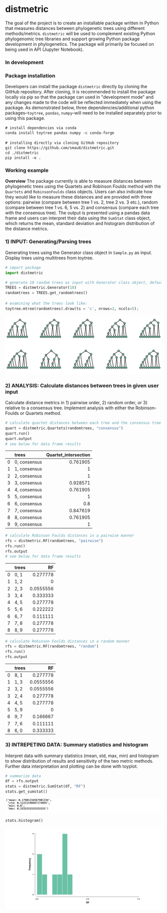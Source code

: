 # distmetric
The goal of the project is to create an installable package written in Python that measures distances between 
phylogenetic trees using different methods/metrics. `distmetric` will be used to complement existing Python phylogenomic tree libraries and support growing Python package development in phylogenetics. The package will primarily be focused on being used in API (Jupyter Notebook).

### In development

### Package installation
Developers can install the package `distmetric` directly by cloning the GitHub repository. After cloning, it is recommended to install the package locally via pip so that the package can used in "development mode" and any changes made to the code will be reflected immediately when using the package. As demonstrated below, three dependencies/additional python packages–`toytree`, `pandas`, `numpy`–will need to be installed separately prior to using this package.
```
# install dependencies via conda
conda install toytree pandas numpy -c conda-forge

# installing directly via cloning GitHub repository
git clone https://github.com/smau8/distmetric.git
cd ./distmetric
pip install -e .
```

### Working example
**Overview**
The package currently is able to measure distances between phylogenetic trees using the Quartets and Robinson Foulds method with the `Quartets` and `RobinsonFoulds` class objects. Users can also indicate how they would like to measure these distances and are provided with three options: pairwise (compare between tree 1 vs. 2, tree 2 vs. 3 etc.), random (compare between tree 1 vs. 6, 5 vs. 2) and consensus (compare each tree with the consensus tree). The output is presented using a pandas data frame and users can interpret their data using the `SumStat` class object, which returns the mean, standard deviation and histogram distribution of the distance metrics. 

### 1) INPUT: Generating/Parsing trees
Generating trees using the Generator class object in `Sample.py` as input. Display trees using multitrees from toytree. 
```python
# import package
import distmetric
```
```python
# generate 10 random trees as input with Generator class object, defaults to 10 tip trees
TREES = distmetric.Generator(10)
randomtrees = TREES.get_randomtrees()

# examining what the trees look like:
toytree.mtree(randomtrees).draw(ts = 'c', nrows=2, ncols=5);
```
![tree](https://github.com/smau8/distmetric/blob/main/demos/demo-working-example1.png)

### 2) ANALYSIS: Calculate distances between trees in given user input
Calculate distance metrics in 1) pairwise order, 2) random order, or 3) relative to a consensus tree. 
Implement analysis with either the Robinson-Foulds or Quartets method. 

```python
# calculate quartet distances between each tree and the consensus tree
quart = distmetric.Quartets(randomtrees, "consensus")
quart.run()
quart.output
# see below for data frame results
```
|    | trees        |   Quartet_intersection |
|---:|:-------------|-----------------------:|
|  0 | 0, consensus |               0.761905 |
|  1 | 1, consensus |               1        |
|  2 | 2, consensus |               1        |
|  3 | 3, consensus |               0.928571 |
|  4 | 4, consensus |               0.761905 |
|  5 | 5, consensus |               1        |
|  6 | 6, consensus |               0.8      |
|  7 | 7, consensus |               0.847619 |
|  8 | 8, consensus |               0.761905 |
|  9 | 9, consensus |               1        |

```python
# calculate Robinson Foulds distances in a pairwise manner
rfs = distmetric.RF(randomtrees, "pairwise")
rfs.run()
rfs.output
# see below for data frame results
```
|    | trees   |        RF |
|---:|:--------|----------:|
|  0 | 0, 1    | 0.277778  |
|  1 | 1, 2    | 0         |
|  2 | 2, 3    | 0.0555556 |
|  3 | 3, 4    | 0.333333  |
|  4 | 4, 5    | 0.277778  |
|  5 | 5, 6    | 0.222222  |
|  6 | 6, 7    | 0.111111  |
|  7 | 7, 8    | 0.277778  |
|  8 | 8, 9    | 0.277778  |

```python
# calculate Robinson Foulds distances in a random manner
rfs = distmetric.RF(randomtrees, "random")
rfs.run()
rfs.output
```
|    | trees   |        RF |
|---:|:--------|----------:|
|  0 | 8, 1    | 0.277778  |
|  1 | 1, 3    | 0.0555556 |
|  2 | 3, 2    | 0.0555556 |
|  3 | 2, 4    | 0.277778  |
|  4 | 4, 5    | 0.277778  |
|  5 | 5, 9    | 0         |
|  6 | 9, 7    | 0.166667  |
|  7 | 7, 6    | 0.111111  |
|  8 | 6, 0    | 0.333333  |


### 3) INTREPETING DATA: Summary statistics and histogram
Interpret data with summary statistics (mean, std, max, min) and histogram to show distribution of results and sensitivity of the two metric methods. Further data interpretation and plotting can be done with toyplot. 
```python
# summarize data
df = rfs.output
stats = distmetric.SumStat(df, "RF")
stats.get_sumstat()
```
![SumStats](https://github.com/smau8/distmetric/blob/main/demos/demo-working-example2.png)

```python
stats.histogram()
```
![histogram](https://github.com/smau8/distmetric/blob/main/demos/demo-working-example3.png)
